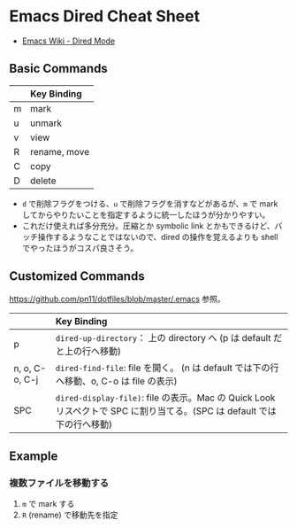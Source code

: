 # Emacs Dired Cheat Sheet

- [Emacs Wiki - Dired Mode](https://www.emacswiki.org/emacs/DiredMode)

## Basic Commands

|   | Key Binding  |
|:--|:-------------|
| m | mark         |
| u | unmark       |
| v | view         |
| R | rename, move |
| C | copy         |
| D | delete       |

- `d` で削除フラグをつける、`u` で削除フラグを消すなどがあるが、`m` で mark してからやりたいことを指定するように統一したほうが分かりやすい。
- これだけ使えれば多分充分。圧縮とか symbolic link とかもできるけど、バッチ操作するようなことではないので、dired の操作を覚えるよりも shell でやったほうがコスパ良さそう。

## Customized Commands

<https://github.com/pn11/dotfiles/blob/master/.emacs> 参照。

|                | Key Binding                                                                                                            |
|:---------------|:-----------------------------------------------------------------------------------------------------------------------|
| p              | `dired-up-directory`： 上の directory へ (p は default だと上の行へ移動)                                               |
| n, o, C-o, C-j | `dired-find-file`: file を開く。 (n は default では下の行へ移動、o, C-o は file の表示)                                |
| SPC            | `dired-display-file)`: file の表示。Mac の Quick Look リスペクトで SPC に割り当てる。(SPC は default では下の行へ移動) |

## Example

### 複数ファイルを移動する

1. `m` で mark する
2. `R` (rename) で移動先を指定
